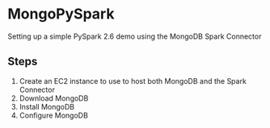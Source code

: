 # MongoPySpark
Setting up a simple PySpark 2.6 demo using the MongoDB Spark Connector

## Steps
1. Create an EC2 instance to use to host both MongoDB and the Spark Connector
1. Download MongoDB
1. Install MongoDB
1. Configure MongoDB
